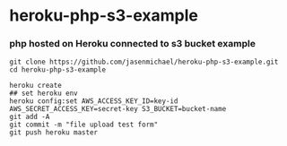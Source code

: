 # heroku-php-s3-example

### php hosted on Heroku connected to s3 bucket example


```
git clone https://github.com/jasenmichael/heroku-php-s3-example.git
cd heroku-php-s3-example

heroku create
## set heroku env 
heroku config:set AWS_ACCESS_KEY_ID=key-id AWS_SECRET_ACCESS_KEY=secret-key S3_BUCKET=bucket-name
git add -A 
git commit -m "file upload test form"
git push heroku master
```
